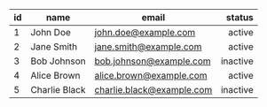 id | name | email | status | 
:--|--|--|--:
| 1  | John Doe       | john.doe@example.com      | active   |
| 2  | Jane Smith     | jane.smith@example.com    | active   |
| 3  | Bob Johnson    | bob.johnson@example.com   | inactive |
| 4  | Alice Brown    | alice.brown@example.com   | active   |
| 5  | Charlie Black  | charlie.black@example.com | inactive 

